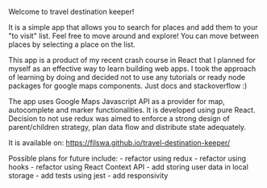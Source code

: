 Welcome to travel destination keeper!

It is a simple app that allows you to search for places and add them to your "to visit" list. Feel free to move around and explore! You can move between places by selecting a place on the list.

This app is a product of my recent crash course in React that I planned for myself as an effective way to learn building web apps. I took the approach of learning by doing and decided not to use any tutorials or ready node packages for google maps components. Just docs and stackoverflow :)

The app uses Google Maps Javascript API as a provider for map, autocomplete and marker functionalities. It is developed using pure React. Decision to not use redux was aimed to enforce a strong design of parent/children strategy, plan data flow and distribute state adequately.

It is available on: https://filswa.github.io/travel-destination-keeper/

Possible plans for future include:
	- refactor using redux
	- refactor using hooks
	- refactor using React Context API
	- add storing user data in local storage
	- add tests using jest
	- add responsivity